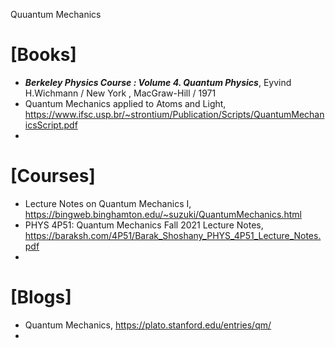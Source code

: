 Quuantum Mechanics


# [Books]
+ ***Berkeley Physics Course : Volume 4. Quantum Physics***, Eyvind H.Wichmann / New York , MacGraw-Hill / 1971
+ Quantum Mechanics applied to Atoms and Light, https://www.ifsc.usp.br/~strontium/Publication/Scripts/QuantumMechanicsScript.pdf
+ 

# [Courses]
+ Lecture Notes on Quantum Mechanics I, https://bingweb.binghamton.edu/~suzuki/QuantumMechanics.html
+ PHYS 4P51: Quantum Mechanics Fall 2021 Lecture Notes, https://baraksh.com/4P51/Barak_Shoshany_PHYS_4P51_Lecture_Notes.pdf
+ 

# [Blogs]
+ Quantum Mechanics, https://plato.stanford.edu/entries/qm/
+ 

